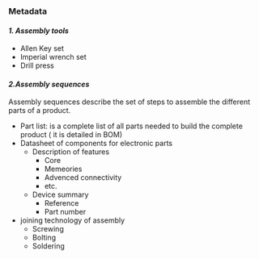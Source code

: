 ### Metadata


#### *1. Assembly tools*
   - Allen Key set
   - Imperial wrench set
   - Drill press
     
#### *2.Assembly sequences* 
Assembly sequences describe the set of steps to assemble the different parts of a product.
  - Part list: is a complete list of all parts needed to build the complete product ( it is detailed in BOM)
  - Datasheet of components for electronic parts
    - Description of features
         - Core
         - Memeories
         - Advenced connectivity
         - etc.
     - Device summary
         - Reference
         - Part number
   - joining technology of assembly
     - Screwing
     - Bolting
     - Soldering

